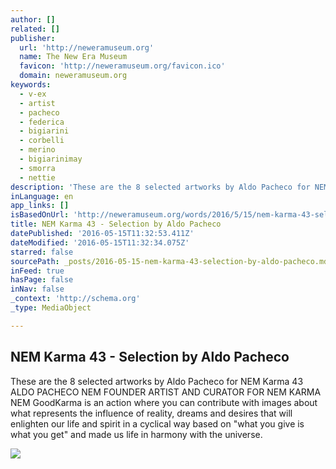 ```yaml
---
author: []
related: []
publisher:
  url: 'http://neweramuseum.org'
  name: The New Era Museum
  favicon: 'http://neweramuseum.org/favicon.ico'
  domain: neweramuseum.org
keywords:
  - v-ex
  - artist
  - pacheco
  - federica
  - bigiarini
  - corbelli
  - merino
  - bigiarinimay
  - smorra
  - nettie
description: 'These are the 8 selected artworks by Aldo Pacheco for NEM Karma 43 ALDO PACHECO NEM FOUNDER ARTIST AND CURATOR FOR NEM KARMA NEM GoodKarma is an action where you can contribute with images about what represents the influence of reality, dreams and desires that will enlighten our life and spirit in a cyclical way based on "what you give is what you get" and made us life in harmony with the universe.'
inLanguage: en
app_links: []
isBasedOnUrl: 'http://neweramuseum.org/words/2016/5/15/nem-karma-43-selection-by-aldo-pacheco'
title: NEM Karma 43 - Selection by Aldo Pacheco
datePublished: '2016-05-15T11:32:53.411Z'
dateModified: '2016-05-15T11:32:34.075Z'
starred: false
sourcePath: _posts/2016-05-15-nem-karma-43-selection-by-aldo-pacheco.md
inFeed: true
hasPage: false
inNav: false
_context: 'http://schema.org'
_type: MediaObject

---
```

<article style=""><h1>NEM Karma 43 - Selection by Aldo Pacheco</h1><p>These are the 8 selected artworks by Aldo Pacheco for NEM Karma 43 ALDO PACHECO NEM FOUNDER ARTIST AND CURATOR FOR NEM KARMA NEM GoodKarma is an action where you can contribute with images about what represents the influence of reality, dreams and desires that will enlighten our life and spirit in a cyclical way based on "what you give is what you get" and made us life in harmony with the universe.</p><img src="http://static1.squarespace.com/static/50e5b834e4b0837383d7bb18/50e5b834e4b0837383d7bb1f/57385b481d07c093e27b04cb/1463311707016/13226928_10153433632587035_2152000578906223592_n.jpg?format=1000w" /></article>